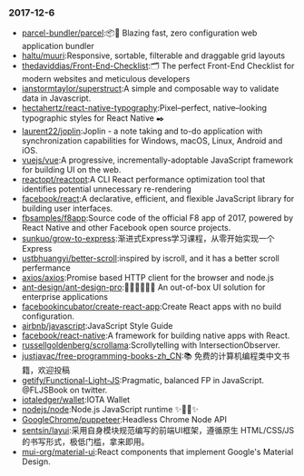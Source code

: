 ### 2017-12-6 
* [parcel-bundler/parcel](https://github.com//parcel-bundler/parcel):📦🚀 Blazing fast, zero configuration web application bundler 
* [haltu/muuri](https://github.com//haltu/muuri):Responsive, sortable, filterable and draggable grid layouts 
* [thedaviddias/Front-End-Checklist](https://github.com//thedaviddias/Front-End-Checklist):🗂 The perfect Front-End Checklist for modern websites and meticulous developers 
* [ianstormtaylor/superstruct](https://github.com//ianstormtaylor/superstruct):A simple and composable way to validate data in Javascript. 
* [hectahertz/react-native-typography](https://github.com//hectahertz/react-native-typography):Pixel–perfect, native–looking typographic styles for React Native ✒️ 
* [laurent22/joplin](https://github.com//laurent22/joplin):Joplin - a note taking and to-do application with synchronization capabilities for Windows, macOS, Linux, Android and iOS. 
* [vuejs/vue](https://github.com//vuejs/vue):A progressive, incrementally-adoptable JavaScript framework for building UI on the web. 
* [reactopt/reactopt](https://github.com//reactopt/reactopt):A CLI React performance optimization tool that identifies potential unnecessary re-rendering 
* [facebook/react](https://github.com//facebook/react):A declarative, efficient, and flexible JavaScript library for building user interfaces. 
* [fbsamples/f8app](https://github.com//fbsamples/f8app):Source code of the official F8 app of 2017, powered by React Native and other Facebook open source projects. 
* [sunkuo/grow-to-express](https://github.com//sunkuo/grow-to-express):渐进式Express学习课程，从零开始实现一个Express 
* [ustbhuangyi/better-scroll](https://github.com//ustbhuangyi/better-scroll):inspired by iscroll, and it has a better scroll perfermance 
* [axios/axios](https://github.com//axios/axios):Promise based HTTP client for the browser and node.js 
* [ant-design/ant-design-pro](https://github.com//ant-design/ant-design-pro):👨🏻‍💻👩🏻‍💻 An out-of-box UI solution for enterprise applications 
* [facebookincubator/create-react-app](https://github.com//facebookincubator/create-react-app):Create React apps with no build configuration. 
* [airbnb/javascript](https://github.com//airbnb/javascript):JavaScript Style Guide 
* [facebook/react-native](https://github.com//facebook/react-native):A framework for building native apps with React. 
* [russellgoldenberg/scrollama](https://github.com//russellgoldenberg/scrollama):Scrollytelling with IntersectionObserver. 
* [justjavac/free-programming-books-zh_CN](https://github.com//justjavac/free-programming-books-zh_CN):📚 免费的计算机编程类中文书籍，欢迎投稿 
* [getify/Functional-Light-JS](https://github.com//getify/Functional-Light-JS):Pragmatic, balanced FP in JavaScript. @FLJSBook on twitter. 
* [iotaledger/wallet](https://github.com//iotaledger/wallet):IOTA Wallet 
* [nodejs/node](https://github.com//nodejs/node):Node.js JavaScript runtime ✨🐢🚀✨ 
* [GoogleChrome/puppeteer](https://github.com//GoogleChrome/puppeteer):Headless Chrome Node API 
* [sentsin/layui](https://github.com//sentsin/layui):采用自身模块规范编写的前端UI框架，遵循原生 HTML/CSS/JS 的书写形式，极低门槛，拿来即用。 
* [mui-org/material-ui](https://github.com//mui-org/material-ui):React components that implement Google's Material Design. 
